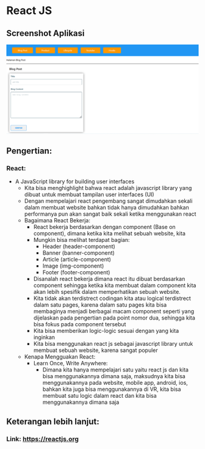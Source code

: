 # React JS
## Screenshot Aplikasi
![Desktop Layout](screenshot/desktop-layout.PNG)
## Pengertian:
### React:
- A JavaScript library for building user interfaces
  - Kita bisa menghighlight bahwa react adalah javascript library yang dibuat untuk membuat
    tampilan user interfaces (UI)
  - Dengan mempelajari react pengembang sangat dimudahkan sekali dalam membuat website bahkan 
    tidak hanya dimudahkan bahkan performanya pun akan sangat baik sekali ketika menggunakan react
  - Bagaimana React Bekerja:
    - React bekerja berdasarkan dengan component (Base on component), dimana ketika kita melihat 
      sebuah website, kita
    - Mungkin bisa melihat terdapat bagian:
      - Header (header-component)
      - Banner (banner-component)
      - Article (article-component)
      - Image (img-component)
      - Footer (footer-component)
    - Disanalah react bekerja dimana react itu dibuat berdasarkan component sehingga ketika kita 
      membuat dalam component kita akan lebih spesifik dalam memperhatikan sebuah website.
    - Kita tidak akan terdistrect codingan kita atau logical terdistrect dalam satu pages, 
      karena dalam satu pages kita bisa membaginya menjadi berbagai macam component seperti yang
      dijelaskan pada pengertian pada point nomor dua, sehingga kita bisa fokus pada component 
      tersebut
    - Kita bisa memberikan logic-logic sesuai dengan yang kita inginkan
    - Kita bisa menggunakan react js sebagai javascript library untuk membuat sebuah website, 
      karena sangat populer
  - Kenapa Mengguakan React:
    - Learn Once, Write Anywhere:
      - Dimana kita hanya mempelajari satu yaitu react js dan kita bisa menggunakannya dimana 
        saja, maksudnya kita bisa menggunakannya pada website, mobile app, android, ios, bahkan 
        kita juga bisa menggunakannya di VR, kita bisa membuat satu logic dalam react dan kita 
        bisa menggunakannya dimana saja

## Keterangan lebih lanjut:
### Link: https://reactjs.org